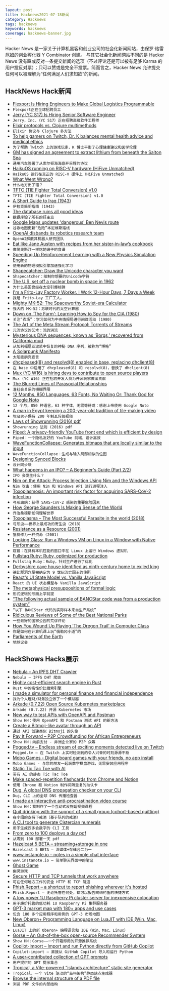 ```yaml
---
layout: post
title: Hacknews2021-07-18新闻
category: Hacknews
tags: hacknews
keywords: hacknews
coverage: hacknews-banner.jpg
---
```


Hacker News 是一家关于计算机黑客和创业公司的社会化新闻网站，由保罗·格雷厄姆的创业孵化器 Y Combinator 创建。
与其它社会化新闻网站不同的是 Hacker News 没有踩或反对一条提交新闻的选项（不过评论还是可以被有足够 Karma 的用户投反对票）；只可以赞或是完全不投票。简而言之，Hacker News 允许提交任何可以被理解为“任何满足人们求知欲”的新闻。

## HackNews Hack新闻


- [Flexport Is Hiring Engineers to Make Global Logistics Programmable](https://www.flexport.com/careers)
- `Flexport正在全球招聘员工`
- [Jerry (YC S17) Is Hiring Senior Software Engineer](https://apply.workable.com/jerry/j/07E1D2B302/)
- `Jerry，Inc.（YC S17）正在招聘高级软件工程师`
- [Elixir protocols vs. Clojure multimethods](https://mattmower.com/2021/07/17/elixir-protocols-vs-clojure-multimethods/)
- `Elixir 协议与 Clojure 多方法`
- [To help gamers on Twitch, Dr. K balances mental health advice and medical ethics](https://www.npr.org/2021/01/13/956315576/psychiatrist-criticized-for-addressing-mental-health-issues-on-twitch)
- `为了帮助 Twitch 上的游戏玩家，K 博士平衡了心理健康建议和医学伦理`
- [GM has signed an agreement to extract lithium from beneath the Salton Sea](https://www.autoweek.com/news/green-cars/a37029490/gm-will-suck-lithium-from-the-salton-sea-to-make-batteries/)
- `通用汽车签署了从索尔顿海海底开采锂的协议`
- [HaikuOS running on RISC-V hardware (HiFive Unmatched)](https://discuss.haiku-os.org/t/my-progress-on-real-risc-v-hardware/10963/31)
- `HaikuOS 运行在真正的 RISC-V 硬件上（HiFive Unmatched）`
- [What Went Wrong?](https://queue.acm.org/detail.cfm?id=3475967)
- `什么地方出了错？`
- [TFTC (TIE Fighter Total Conversion) v1.0](https://www.moddb.com/mods/tie-fighter-total-conversion-tftc/news/tftc-v10-is-out-now)
- `TFTC (TIE Fighter Total Conversion) v1.0`
- [A Short Guide to Iraq (1943)](https://www.history.navy.mil/research/library/online-reading-room/title-list-alphabetically/s/short-guide-to-iraq.html)
- `伊拉克简明指南 (1943)`
- [The database ruins all good ideas](http://squarism.com/2021/07/08/databases-ruin-all-good-ideas/)
- `数据库毁了所有的好主意`
- [Google Maps updates 'dangerous' Ben Nevis route](https://www.bbc.co.uk/news/uk-scotland-highlands-islands-57873330)
- `谷歌地图更新“危险”本尼维斯路线`
- [OpenAI disbands its robotics research team](https://venturebeat.com/2021/07/16/openai-disbands-its-robotics-research-team/)
- `OpenAI解散其机器人研究团队`
- [Eat like Jane Austen with recipes from her sister-in-law’s cookbook](https://www.atlasobscura.com/articles/jane-austen-recipes-cookbook)
- `像简奥斯汀一样吃她嫂子的食谱`
- [Speeding Up Reinforcement Learning with a New Physics Simulation Engine](https://ai.googleblog.com/2021/07/speeding-up-reinforcement-learning-with.html)
- `使用新的物理模拟引擎加速强化学习`
- [Shapecatcher: Draw the Unicode character you want](http://shapecatcher.com/)
- `Shapecatcher：绘制你想要的Unicode字符`
- [The U.S. set off a nuclear bomb in space in 1962](https://www.nationalgeographic.com/science/article/why-the-us-once-set-off-a-nuclear-bomb-in-space-called-starfish-prime)
- `为什么美国曾经在太空引爆核弹`
- [I'm a Frito-Lay Factory Worker. I Work 12-Hour Days, 7 Days a Week](https://www.vice.com/en/article/pkbmwy/im-a-frito-lay-factory-worker-i-work-12-hour-days-7-days-a-week)
- `我是 Frito-Lay 工厂工人。`
- [Mighty MK-52: The Spaceworthy Soviet-era Calculator](https://electronicsdeli.net/2021/06/23/mk52/)
- `强大的 MK-52：苏联时代的太空计算器`
- [Down on 'The Farm': Learning How to Spy for the CIA (1980)](https://www.washingtonpost.com/archive/local/1980/02/19/down-on-the-farm-learning-how-to-spy-for-the-cia/fbe2f23c-ab8d-4fba-aab2-1c1da55f1c53/)
- `关注“农场”：学习如何为中央情报局进行间谍活动 (1980)`
- [The Art of the Meta Stream Protocol: Torrents of Streams](https://arxiv.org/abs/2107.07296)
- `元流协议的艺术：流的洪流`
- [Mysterious DNA sequences, known as ‘Borgs,’ recovered from California mud](https://www.sciencemag.org/news/2021/07/mysterious-dna-sequences-known-borgs-recovered-california-mud)
- `从加利福尼亚泥浆中恢复的神秘 DNA 序列，被称为“博格”`
- [A Solarpunk Manifesto](http://www.re-des.org/a-solarpunk-manifesto/)
- `太阳能朋克宣言`
- [dhcpleased(8) and resolvd(8) enabled in base, replacing dhclient(8)](https://undeadly.org/cgi?action=article;sid=20210717141912)
- `在 base 中启用了 dhcpleased(8) 和 resolvd(8)，替换了 dhclient(8)`
- [Mux (YC W16) is hiring devs to contribute to open source players](https://mux.com/jobs?hnj=oss-players)
- `Mux (YC W16) 正在招聘开发人员为开源玩家做出贡献`
- [The Blurred Lines of Parasocial Relationships](https://every.to/cybernaut/the-blurred-lines-of-parasocial-relationships)
- `准社会关系的模糊界限`
- [12 Months, 850 Languages, 63 Fonts, No Waiting Or: Thank God for Google Noto](https://curiousnotions.com/blog/#7/14/2021)
- `12 个月，850 种语言，63 种字体，无需等待或：感谢上帝使用 Google Noto`
- [A man in Egypt keeping a 200-year-old tradition of tile-making video](https://m.youtube.com/watch?v=n5x7GLl-mMo)
- `埃及男子保持 200 年制瓦传统视频`
- [Laws of Showrunning (2016) pdf](http://okbjgm.weebly.com/uploads/3/1/5/0/31506003/11_laws_of_showrunning_nice_version.pdf)
- `Showrunning 法则 (2016) pdf`
- [Piped: A privacy-friendly YouTube front end which is efficient by design](https://github.com/TeamPiped/Piped)
- `Piped：一个隐私友好的 YouTube 前端，设计高效`
- [WaveFunctionCollapse: Generates bitmaps that are locally similar to the input](https://github.com/mxgmn/WaveFunctionCollapse)
- `WaveFunctionCollapse：生成与输入局部相似的位图`
- [Designing Synced Blocks](https://www.notion.so/blog/designing-synced-blocks)
- `设计同步块`
- [What happens in an IPO? – A Beginner's Guide (Part 2/2)](https://www.simplanations.in/people/2046200-vivek-raju)
- `IPO 会发生什么？ `
- [Nim on the Attack: Process Injection Using Nim and the Windows API](https://huskyhacks.dev/2021/07/17/nim-exploit-dev/)
- `Nim 攻击：使用 Nim 和 Windows API 进行进程注入`
- [Toxoplasmosis: An important risk factor for acquiring SARS-CoV-2 infection](https://www.medrxiv.org/content/10.1101/2021.05.15.21257257v1.full)
- `弓形虫病：获得 SARS-CoV-2 感染的重要危险因素`
- [How George Saunders Is Making Sense of the World](https://www.esquire.com/entertainment/books/a35166045/george-saunders-interview-pandemic-donald-trump-a-swim-in-a-pond-in-the-rain/)
- `乔治桑德斯如何理解世界`
- [Toxoplasma – The Most Successful Parasite in the world (2018)](https://bohembaeksvensson.medium.com/toxoplasma-the-most-successful-parasite-in-the-world-do-you-know-it-c1083012f28a)
- `弓形虫——世界上最成功的寄生虫（2018）`
- [Resistance as a Resource (2001)](https://dhemery.com/articles/resistance_as_a_resource/)
- `抵抗作为一种资源 (2001)`
- [Looking Glass: Run a Windows VM on Linux in a Window with Native Performance](https://looking-glass.io/)
- `窥镜：在具有本机性能的窗口中在 Linux 上运行 Windows 虚拟机`
- [Fullstaq Ruby: Ruby, optimized for production](https://fullstaqruby.org/)
- `Fullstaq Ruby：Ruby，针对生产进行了优化`
- [Derbyshire cave house identified as ninth-century home to exiled king](https://www.theguardian.com/science/2021/jul/15/derbyshire-cave-house-identified-as-ninth-century-home-to-exiled-king)
- `德比郡洞穴屋被确定为 9 世纪流亡国王的住所`
- [React's UI State Model vs. Vanilla JavaScript](https://arihantverma.com/posts/2021/07/17/react-ui-state-model-vs-vanilla-js/)
- `React 的 UI 状态模型与 Vanilla JavaScript`
- [The metaphysical presuppositions of formal logic](https://edwardfeser.blogspot.com/2021/07/the-metaphysical-presuppositions-of.html)
- `形式逻辑的形而上学前提`
- [“The following actual sample of BANCStar code was from a production system”](http://web.archive.org/web/20050313023432/http://www.geocities.com/ResearchTriangle/Station/2266/tarpit/bancstar.html)
- `“以下 BANCStar 代码的实际样本来自生产系统”`
- [Ridiculous Reviews of Some of the Best National Parks](https://www.smithsonianmag.com/travel/ridiculous-reviews-some-best-national-parks-180978119/)
- `一些最好的国家公园的荒谬评论`
- [How You Wound Up Playing ‘The Oregon Trail’ in Computer Class](https://www.smithsonianmag.com/innovation/how-you-wound-playing-em-oregon-trailem-computer-class-180959851/)
- `你是如何在计算机课上玩“俄勒冈小道”的`
- [Parliaments of the Earth](https://logicmag.io/distribution/parliaments-of-the-earth/)
- `地球议会`


## HackShows Hacks展示

- [ Nebula – An IPFS DHT Crawler](https://github.com/dennis-tra/nebula-crawler)
- `Nebula – IPFS DHT 爬虫`
- [ Highly cost-efficient search engine in Rust](https://github.com/quickwit-inc/quickwit/)
- `Rust 中的高性价比搜索引擎`
- [ I made a simulator for personal finance and financial independence](https://projectifi.io/?ref=hn)
- `我为个人理财/财务独立做了一个模拟器`
- [ Arkade (0.7.22) Open Source Kubernetes marketplace](https://github.com/alexellis/arkade/releases/tag/0.7.22)
- `Arkade (0.7.22) 开源 Kubernetes 市场`
- [ New way to test APIs with OpenAPI and Postman](https://github.com/apideck-libraries/portman)
- `Show HN：使用 OpenAPI 和 Postman 测试 API 的新方法`
- [ Create a Bitmoji-like avatar through an API](https://www.dollo.me)
- `通过 API 创建类似 Bitmoji 的头像`
- [ Pay It Forward – P2P Crowdfunding for African Entrepreneurs](https://www.zidisha.org/)
- `Show HN：向前支付 - 非洲企业家的 P2P 众筹`
- [ Pogged.tv – Endless stream of exciting moments detected live on Twitch](https://pogged.tv)
- `Pogged.tv – 在 Twitch 上实时检测到的令人兴奋的时刻源源不断`
- [ Mobo Games - Digital board games with your friends, no app install](https://gomobo.app)
- `Mobo Games - 与您的朋友一起玩数字棋盘游戏，无需安装应用程序`
- [ Static Tic Tac Toe with AI](https://github.com/mhcurylo/tictacstatic)
- `带有 AI 的静态 Tic Tac Toe`
- [ Make spaced-repetition flashcards from Chrome and Notion](https://zorbi.cards)
- `使用 Chrome 和 Notion 制作间隔重复的抽认卡`
- [ Dug, A global DNS propagation checker on your CLI](https://github.com/unfrl/dug/)
- `Dug，CLI 上的全球 DNS 传播检查器`
- [ I made an interactive anti-procrastination video course](https://www.deprocrastination.co/course)
- `Show HN：我制作了一个互动式反拖延视频课程`
- [ Quit drinking with the support of a small group (cohort-based quitting)](https://stopping.app/)
- `在小组的支持下戒酒（基于队列的戒酒）`
- [ A CLI tool to generate Cistercian numerals](https://github.com/rhardih/cistercian)
- `用于生成西多会数字的 CLI 工具`
- [ From zero to 100 deploys a day pdf](https://f.hubspotusercontent00.net/hubfs/9281501/Zero-to-One-Hundred-Deploys-a-Day-Book.pdf)
- `从零到 100 部署一天 pdf`
- [ Hazelcast 5 BETA – streaming+storage in one](https://github.com/hazelcast/hazelcast)
- `Hazelcast 5 BETA – 流媒体+存储合二为一`
- [ www.instanote.io – notes in a simple chat interface](item?id=27857834)
- `www.instanote.io – 简单聊天界面中的笔记`
- [ Ghost Game](https://ghostgame.io)
- `幽灵游戏`
- [ Secure HTTP and TCP tunnels that work anywhere](https://github.com/inlets/inlets-pro)
- `可在任何地方工作的安全 HTTP 和 TCP 隧道`
- [ Phish.Report – a shortcut to report phishing wherever it's hosted](https://phish.report)
- `Phish.Report – 无论托管在何处，都可以报告网络钓鱼的快捷方式`
- [ A low power 1U Raspberry Pi cluster server for inexpensive colocation](https://github.com/pawl/raspberry-pi-1u-server)
- `用于廉价托管的低功耗 1U Raspberry Pi 集群服务器`
- [ GPT-3 market map with 180+ apps and use cases](https://gpt3demo.com/map)
- `包含 180 多个应用程序和用例的 GPT-3 市场地图`
- [ New Oberon+ Programming Language on LuaJIT with IDE (Win, Mac, Linux)](https://github.com/rochus-keller/Oberon/blob/master/README.md)
- `LuaJIT 上的新 Oberon+ 编程语言和 IDE（Win、Mac、Linux）`
- [ Gorse – An Out-of-the-box open-source Recommender System](https://gorse.io/)
- `Show HN：Gorse——一个开箱即用的开源推荐系统`
- [ Copilot-import – Import and run Python directly from GitHub Copilot](https://github.com/MythicManiac/copilot-import)
- `Copilot-import – 直接从 GitHub Copilot 导入和运行 Python`
- [ A user-contributed collection of GPT prompts](https://gptprompts.org/prompts)
- `用户提供的 GPT 提示集合`
- [ Tropical, a Vite-powered “islands architecture” static site generator](https://tropical.js.org/)
- `Tropical，一个 Vite 驱动的“岛屿架构”静态站点生成器`
- [ Browse the internal structure of a PDF file](https://github.com/desgeeko/pdfsyntax)
- `浏览 PDF 文件的内部结构`

